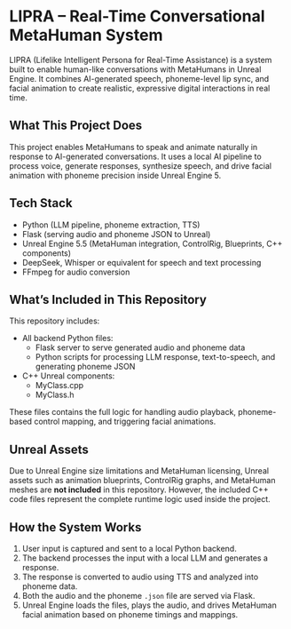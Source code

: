 # LIPRA – Real-Time Conversational MetaHuman System

LIPRA (Lifelike Intelligent Persona for Real-Time Assistance) is a system built to enable human-like conversations with MetaHumans in Unreal Engine. It combines AI-generated speech, phoneme-level lip sync, and facial animation to create realistic, expressive digital interactions in real time.

## What This Project Does

This project enables MetaHumans to speak and animate naturally in response to AI-generated conversations. It uses a local AI pipeline to process voice, generate responses, synthesize speech, and drive facial animation with phoneme precision inside Unreal Engine 5.

## Tech Stack

- Python (LLM pipeline, phoneme extraction, TTS)
- Flask (serving audio and phoneme JSON to Unreal)
- Unreal Engine 5.5 (MetaHuman integration, ControlRig, Blueprints, C++ components)
- DeepSeek, Whisper or equivalent for speech and text processing
- FFmpeg for audio conversion

## What’s Included in This Repository

This repository includes:

- All backend Python files:
  - Flask server to serve generated audio and phoneme data
  - Python scripts for processing LLM response, text-to-speech, and generating phoneme JSON
- C++ Unreal components:
  - MyClass.cpp
  - MyClass.h

These files contains the full logic for handling audio playback, phoneme-based control mapping, and triggering facial animations.

## Unreal Assets

Due to Unreal Engine size limitations and MetaHuman licensing, Unreal assets such as animation blueprints, ControlRig graphs, and MetaHuman meshes are **not included** in this repository. However, the included C++ code files represent the complete runtime logic used inside the project.

## How the System Works

1. User input is captured and sent to a local Python backend.
2. The backend processes the input with a local LLM and generates a response.
3. The response is converted to audio using TTS and analyzed into phoneme data.
4. Both the audio and the phoneme `.json` file are served via Flask.
5. Unreal Engine loads the files, plays the audio, and drives MetaHuman facial animation based on phoneme timings and mappings.


